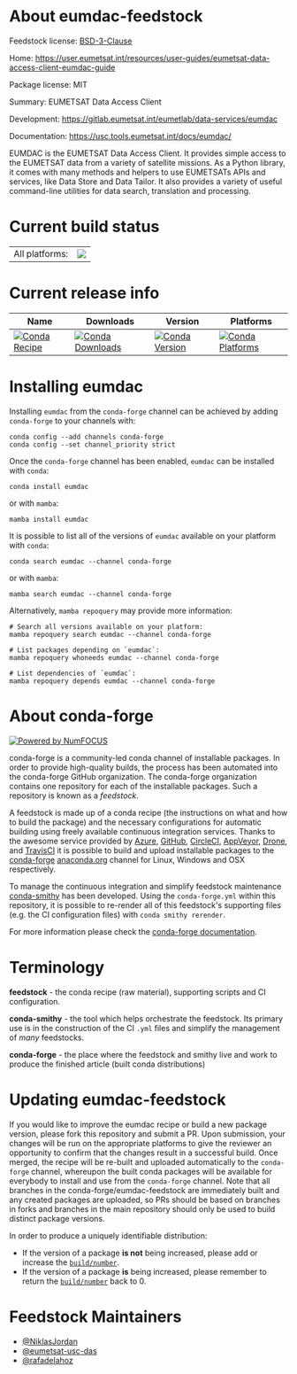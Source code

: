 About eumdac-feedstock
======================

Feedstock license: [BSD-3-Clause](https://github.com/conda-forge/eumdac-feedstock/blob/main/LICENSE.txt)

Home: https://user.eumetsat.int/resources/user-guides/eumetsat-data-access-client-eumdac-guide

Package license: MIT

Summary: EUMETSAT Data Access Client

Development: https://gitlab.eumetsat.int/eumetlab/data-services/eumdac

Documentation: https://usc.tools.eumetsat.int/docs/eumdac/

EUMDAC is the EUMETSAT Data Access Client. It provides simple access to the EUMETSAT data from a variety of
satellite missions. As a Python library, it comes with many methods and helpers to use EUMETSATs APIs and
services, like Data Store and Data Tailor. It also provides a variety of useful command-line utilities for data search,
translation and processing.


Current build status
====================


<table><tr><td>All platforms:</td>
    <td>
      <a href="https://dev.azure.com/conda-forge/feedstock-builds/_build/latest?definitionId=19292&branchName=main">
        <img src="https://dev.azure.com/conda-forge/feedstock-builds/_apis/build/status/eumdac-feedstock?branchName=main">
      </a>
    </td>
  </tr>
</table>

Current release info
====================

| Name | Downloads | Version | Platforms |
| --- | --- | --- | --- |
| [![Conda Recipe](https://img.shields.io/badge/recipe-eumdac-green.svg)](https://anaconda.org/conda-forge/eumdac) | [![Conda Downloads](https://img.shields.io/conda/dn/conda-forge/eumdac.svg)](https://anaconda.org/conda-forge/eumdac) | [![Conda Version](https://img.shields.io/conda/vn/conda-forge/eumdac.svg)](https://anaconda.org/conda-forge/eumdac) | [![Conda Platforms](https://img.shields.io/conda/pn/conda-forge/eumdac.svg)](https://anaconda.org/conda-forge/eumdac) |

Installing eumdac
=================

Installing `eumdac` from the `conda-forge` channel can be achieved by adding `conda-forge` to your channels with:

```
conda config --add channels conda-forge
conda config --set channel_priority strict
```

Once the `conda-forge` channel has been enabled, `eumdac` can be installed with `conda`:

```
conda install eumdac
```

or with `mamba`:

```
mamba install eumdac
```

It is possible to list all of the versions of `eumdac` available on your platform with `conda`:

```
conda search eumdac --channel conda-forge
```

or with `mamba`:

```
mamba search eumdac --channel conda-forge
```

Alternatively, `mamba repoquery` may provide more information:

```
# Search all versions available on your platform:
mamba repoquery search eumdac --channel conda-forge

# List packages depending on `eumdac`:
mamba repoquery whoneeds eumdac --channel conda-forge

# List dependencies of `eumdac`:
mamba repoquery depends eumdac --channel conda-forge
```


About conda-forge
=================

[![Powered by
NumFOCUS](https://img.shields.io/badge/powered%20by-NumFOCUS-orange.svg?style=flat&colorA=E1523D&colorB=007D8A)](https://numfocus.org)

conda-forge is a community-led conda channel of installable packages.
In order to provide high-quality builds, the process has been automated into the
conda-forge GitHub organization. The conda-forge organization contains one repository
for each of the installable packages. Such a repository is known as a *feedstock*.

A feedstock is made up of a conda recipe (the instructions on what and how to build
the package) and the necessary configurations for automatic building using freely
available continuous integration services. Thanks to the awesome service provided by
[Azure](https://azure.microsoft.com/en-us/services/devops/), [GitHub](https://github.com/),
[CircleCI](https://circleci.com/), [AppVeyor](https://www.appveyor.com/),
[Drone](https://cloud.drone.io/welcome), and [TravisCI](https://travis-ci.com/)
it is possible to build and upload installable packages to the
[conda-forge](https://anaconda.org/conda-forge) [anaconda.org](https://anaconda.org/)
channel for Linux, Windows and OSX respectively.

To manage the continuous integration and simplify feedstock maintenance
[conda-smithy](https://github.com/conda-forge/conda-smithy) has been developed.
Using the ``conda-forge.yml`` within this repository, it is possible to re-render all of
this feedstock's supporting files (e.g. the CI configuration files) with ``conda smithy rerender``.

For more information please check the [conda-forge documentation](https://conda-forge.org/docs/).

Terminology
===========

**feedstock** - the conda recipe (raw material), supporting scripts and CI configuration.

**conda-smithy** - the tool which helps orchestrate the feedstock.
                   Its primary use is in the construction of the CI ``.yml`` files
                   and simplify the management of *many* feedstocks.

**conda-forge** - the place where the feedstock and smithy live and work to
                  produce the finished article (built conda distributions)


Updating eumdac-feedstock
=========================

If you would like to improve the eumdac recipe or build a new
package version, please fork this repository and submit a PR. Upon submission,
your changes will be run on the appropriate platforms to give the reviewer an
opportunity to confirm that the changes result in a successful build. Once
merged, the recipe will be re-built and uploaded automatically to the
`conda-forge` channel, whereupon the built conda packages will be available for
everybody to install and use from the `conda-forge` channel.
Note that all branches in the conda-forge/eumdac-feedstock are
immediately built and any created packages are uploaded, so PRs should be based
on branches in forks and branches in the main repository should only be used to
build distinct package versions.

In order to produce a uniquely identifiable distribution:
 * If the version of a package **is not** being increased, please add or increase
   the [``build/number``](https://docs.conda.io/projects/conda-build/en/latest/resources/define-metadata.html#build-number-and-string).
 * If the version of a package **is** being increased, please remember to return
   the [``build/number``](https://docs.conda.io/projects/conda-build/en/latest/resources/define-metadata.html#build-number-and-string)
   back to 0.

Feedstock Maintainers
=====================

* [@NiklasJordan](https://github.com/NiklasJordan/)
* [@eumetsat-usc-das](https://github.com/eumetsat-usc-das/)
* [@rafadelahoz](https://github.com/rafadelahoz/)

